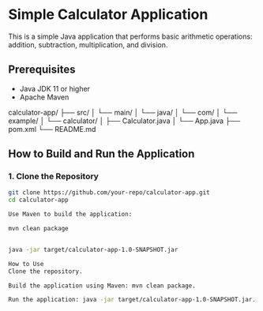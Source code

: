 # Simple Calculator Application

This is a simple Java application that performs basic arithmetic operations: addition, subtraction, multiplication, and division.

## Prerequisites
- Java JDK 11 or higher
- Apache Maven


calculator-app/
├── src/
│   └── main/
│       └── java/
│           └── com/
│               └── example/
│                   └── calculator/
│                       ├── Calculator.java
│                       └── App.java
├── pom.xml
└── README.md



## How to Build and Run the Application

### 1. Clone the Repository
```bash
git clone https://github.com/your-repo/calculator-app.git
cd calculator-app

Use Maven to build the application:

mvn clean package


java -jar target/calculator-app-1.0-SNAPSHOT.jar

How to Use
Clone the repository.

Build the application using Maven: mvn clean package.

Run the application: java -jar target/calculator-app-1.0-SNAPSHOT.jar.

